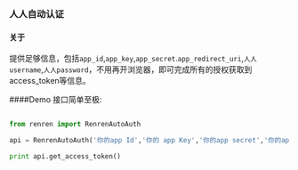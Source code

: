 ### 人人自动认证

#### 关于

提供足够信息，包括`app_id`,`app_key`,`app_secret`.`app_redirect_uri`,`人人username`,`人人password`，不用再开浏览器，即可完成所有的授权获取到access_token等信息。

####Demo
接口简单至极:

```python

from renren import RenrenAutoAuth

api = RenrenAutoAuth('你的app Id','你的 app Key','你的app secret','你的app redirect uri','人人账号','人人密码')

print api.get_access_token()

```
